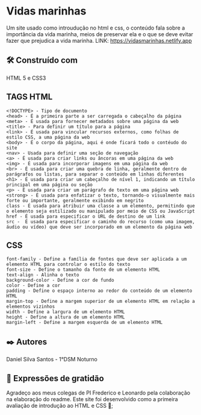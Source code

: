 # Vidas marinhas

Um site usado como introudução no html e css, o conteúdo fala sobre a importância da vida marinha, meios de preservar ela e o que se deve
evitar fazer que prejudica a vida marinha. LINK: https://vidasmarinhas.netlify.app


## 🛠️ Construído com

HTML 5 e CSS3

## TAGS HTML  

```
<!DOCTYPE> - Tipo de documento
<head> - É a primeira parte a ser carregada o cabeçalho da página
<meta> - É usada para fornecer metadados sobre uma página da web
<title> - Para definir um título para a página
<link> - É usada para vincular recursos externos, como folhas de estilo CSS, a uma página da web
<body> - É o corpo da página, aqui é onde ficará todo o contéudo do site
<nav> - Usada para definir uma seção de navegação
<a> - É usada para criar links ou âncoras em uma página da web
<img> - É usada para incorporar imagens em uma página da web
<br> - É usada para criar uma quebra de linha, geralmente dentro de parágrafos ou listas, para separar o conteúdo em linhas diferentes
<h1> - É usada para criar um cabeçalho de nível 1, indicando um título principal em uma página ou seção
<p> - É usada para criar um parágrafo de texto em uma página web
<strong> - É usada para enfatizar o texto, tornando-o visualmente mais forte ou importante, geralmente exibindo em negrito
class - É usada para atribuir uma classe a um elemento, permitindo que o elemento seja estilizado ou manipulado por meio de CSS ou JavaScript
href - É usada para especificar o URL de destino de um link
src -  É usada para especificar o caminho do recurso (como uma imagem, áudio ou vídeo) que deve ser incorporado em um elemento da página web
```
## CSS
```
font-family - Define a família de fontes que deve ser aplicada a um elemento HTML para controlar o estilo do texto
font-size - Define o tamanho da fonte de um elemento HTML
text-align - Alinha o texto
background-color - Define a cor de fundo
color - Define a cor
padding - Define o espaço interno ao redor do conteúdo de um elemento HTML
margin-top - Define a margem superior de um elemento HTML em relação a elementos vizinhos
width - Define a largura de um elemento HTML
height - Define a altura de um elemento HTML
margin-left - Define a margem esquerda de um elemento HTML
```
## ✒️ Autores

Daniel Silva Santos - 1°DSM Noturno


## 🎁 Expressões de gratidão
Agradeço aos meus colegas de PI Frederico e Leonardo pela colaboração na elaboração do readme.
Este site foi desenvolvido como a primeira avaliação de introdução ao HTML e CSS 📢;
